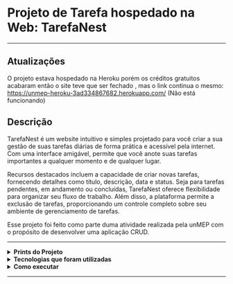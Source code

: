 # Projeto de Tarefa hospedado na Web: TarefaNest

---

## Atualizações
O projeto estava hospedado na Heroku porém os créditos gratuitos acabaram então o site teve que ser fechado , mas o link continua o mesmo:
https://unmep-heroku-3ad334867682.herokuapp.com/
(Não está funcionando)

## Descrição

TarefaNest é um website intuitivo e simples projetado para você criar a sua gestão de suas tarefas diárias de forma prática e acessível pela internet. Com uma interface amigável, permite que você anote suas tarefas importantes a qualquer momento e de qualquer lugar.

Recursos destacados incluem a capacidade de criar novas tarefas, fornecendo detalhes como título, descrição, data e status. Seja para tarefas pendentes, em andamento ou concluídas, TarefaNest oferece flexibilidade para organizar seu fluxo de trabalho. Além disso, a plataforma permite a exclusão de tarefas, proporcionando um controle completo sobre seu ambiente de gerenciamento de tarefas.

Esse projeto foi feito como parte duma atividade realizada pela unMEP com o propósito de desenvolver uma aplicação CRUD.

---

<details>
  <summary> <b> Prints do Projeto </b> </summary>
<p>

Página home:

![Web 1](https://github.com/Dom-Luiz-III/projeto_unmep/blob/main/papelada/prints/home.png)

Adicionar tarefas:

![Web 1](https://github.com/Dom-Luiz-III/projeto_unmep/blob/main/papelada/prints/criar.png)

Tarefas armazenadas:

![Web 1](https://github.com/Dom-Luiz-III/projeto_unmep/blob/main/papelada/prints/tarefas.png)

Página do administrador:

![Web 1](https://github.com/Dom-Luiz-III/projeto_unmep/blob/main/papelada/prints/admin.png)

Versão mobile:

![Web 1](https://github.com/Dom-Luiz-III/projeto_unmep/blob/main/papelada/prints/mobile.png)

![Web 1](https://github.com/Dom-Luiz-III/projeto_unmep/blob/main/papelada/prints/mobile2.jpg)

</p>
</details>

<details>
  <summary> <b> Tecnologias que foram utilizadas </b> </summary>
<p>

- Python para Back End
- HTML - CSS para Front
- Django para CRUD, integração e criação de sites
- Bootstrap como framework Front End
- SQlite como linguagem de Banco de Dados
- Heroku CLI para hospedagem Web

</p>
</details>

<details>
  <summary> <b> Como executar </b> </summary>
<p>

Instale o Python pelo computador e alguma IDE para usá-lo (pode ser o PyCharm ou VS Code), acessando o terminal Python, instale esses programas através do comando "pip install" e o nome dele:

- Django
- gunicorn
- pytz
- sqlparse
- whitenoise

Com tudo instalado, execute o comando "python manage.py runserver" pelo terminal python, se tudo der certo ele vai criar algo como "Starting development server at <http://127.0.0.1:7000/>" e com o link HTTP você consegue acessar o site.

</p>
</details>

---
